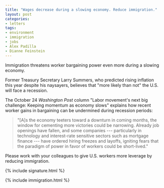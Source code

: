 ```yaml
---
title: "Wages decrease during a slowing economy. Reduce immigration."
layout: post
categories:
- letters
tags:
- environment
- immigration
- jobs
- Alex Padilla
- Dianne Feinstein
---
```


Immigration threatens worker bargaining power even more during a slowing economy.

Former Treasury Secretary Larry Summers, who predicted rising inflation this year despite his naysayers, believes that "more likely than not" the U.S. will face a recession.

The October 24 *Washington Post* column "Labor movement's next big challenge: Keeping momentum as economy slows" explains how recent worker gains in bargaining can be undermined during recession periods:

> "\[A\]s the economy teeters toward a downturn in coming months, the window for cementing more victories could be narrowing. Already job openings have fallen, and some companies --- particularly in technology and interest-rate sensitive sectors such as mortgage finance --- have ordered hiring freezes and layoffs, igniting fears that the paradigm of power in favor of workers could be short-lived."

Please work with your colleagues to give U.S. workers more leverage by reducing immigration.

{% include signature.html %}

{% include immigration.html %}

